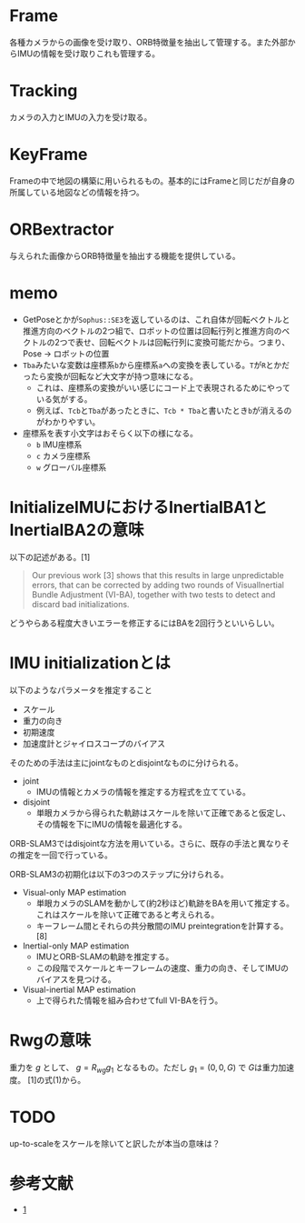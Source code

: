 # Frame

各種カメラからの画像を受け取り、ORB特徴量を抽出して管理する。また外部からIMUの情報を受け取りこれも管理する。

# Tracking

カメラの入力とIMUの入力を受け取る。

# KeyFrame

Frameの中で地図の構築に用いられるもの。基本的にはFrameと同じだが自身の所属している地図などの情報を持つ。

# ORBextractor

与えられた画像からORB特徴量を抽出する機能を提供している。

# memo

- GetPoseとかが`Sophus::SE3`を返しているのは、これ自体が回転ベクトルと推進方向のベクトルの2つ組で、ロボットの位置は回転行列と推進方向のベクトルの2つで表せ、回転ベクトルは回転行列に変換可能だから。つまり、Pose -> ロボットの位置
- `Tba`みたいな変数は座標系`b`から座標系`a`への変換を表している。`T`が`R`とかだったら変換が回転など大文字が持つ意味になる。
  - これは、座標系の変換がいい感じにコード上で表現されるためにやっている気がする。
  - 例えば、`Tcb`と`Tba`があったときに、`Tcb * Tba`と書いたとき`b`が消えるのがわかりやすい。
- 座標系を表す小文字はおそらく以下の様になる。
  - `b` IMU座標系
  - `c` カメラ座標系
  - `w` グローバル座標系

# InitializeIMUにおけるInertialBA1とInertialBA2の意味

以下の記述がある。[1]

> Our previous work [3] shows that this results in large unpredictable errors,
> that can be corrected by adding two rounds of VisualInertial Bundle Adjustment (VI-BA), 
> together with two tests to detect and discard bad initializations.

どうやらある程度大きいエラーを修正するにはBAを2回行うといいらしい。

# IMU initializationとは

以下のようなパラメータを推定すること

- スケール
- 重力の向き
- 初期速度
- 加速度計とジャイロスコープのバイアス

そのための手法は主にjointなものとdisjointなものに分けられる。

- joint
  - IMUの情報とカメラの情報を推定する方程式を立てている。
- disjoint
  - 単眼カメラから得られた軌跡はスケールを除いて正確であると仮定し、その情報を下にIMUの情報を最適化する。

ORB-SLAM3ではdisjointな方法を用いている。さらに、既存の手法と異なりその推定を一回で行っている。

ORB-SLAM3の初期化は以下の3つのステップに分けられる。

- Visual-only MAP estimation
  - 単眼カメラのSLAMを動かして(約2秒ほど)軌跡をBAを用いて推定する。これはスケールを除いて正確であると考えられる。
  - キーフレーム間とそれらの共分散間のIMU preintegrationを計算する。[8]
- Inertial-only MAP estimation
  - IMUとORB-SLAMの軌跡を推定する。
  - この段階でスケールとキーフレームの速度、重力の向き、そしてIMUのバイアスを見つける。
- Visual-inertial MAP estimation
  - 上で得られた情報を組み合わせてfull VI-BAを行う。

# Rwgの意味

重力を $g$ として、 $g = R_{wg}g_1$ となるもの。ただし $g_1 = (0, 0, G)$ で $G$は重力加速度。
[1]の式(1)から。

# TODO

up-to-scaleをスケールを除いてと訳したが本当の意味は？

# 参考文献

- [1](https://arxiv.org/pdf/2003.05766)
